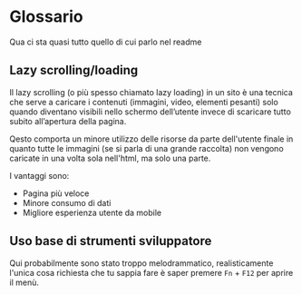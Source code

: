# Glossario

Qua ci sta quasi tutto quello di cui parlo nel readme

## Lazy scrolling/loading

Il lazy scrolling (o più spesso chiamato lazy loading) in un sito è una tecnica che serve a caricare i contenuti (immagini, video, elementi pesanti) solo quando diventano visibili nello schermo dell’utente invece di scaricare tutto subito all’apertura della pagina.

Qesto comporta un minore utilizzo delle risorse da parte dell'utente finale in quanto tutte le immagini (se si parla di una grande raccolta) non vengono caricate in una volta sola nell'html, ma solo una parte.

I vantaggi sono:
* Pagina più veloce
* Minore consumo di dati
* Migliore esperienza utente da mobile

## Uso base di strumenti sviluppatore
Qui probabilmente sono stato troppo melodrammatico, realisticamente l'unica cosa richiesta che tu sappia fare è saper premere ```Fn``` + ```F12``` per aprire il menù.
